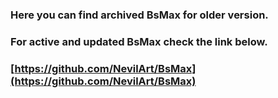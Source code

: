 
### Here you can find archived BsMax for older version.
### For active and updated BsMax check the link below.
### [https://github.com/NevilArt/BsMax](https://github.com/NevilArt/BsMax)
